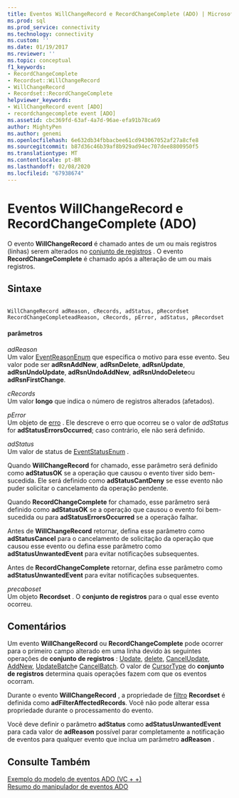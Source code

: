 ```yaml
---
title: Eventos WillChangeRecord e RecordChangeComplete (ADO) | Microsoft Docs
ms.prod: sql
ms.prod_service: connectivity
ms.technology: connectivity
ms.custom: ''
ms.date: 01/19/2017
ms.reviewer: ''
ms.topic: conceptual
f1_keywords:
- RecordChangeComplete
- Recordset::WillChangeRecord
- WillChangeRecord
- Recordset::RecordChangeComplete
helpviewer_keywords:
- WillChangeRecord event [ADO]
- recordchangecomplete event [ADO]
ms.assetid: cbc369fd-63af-4a7d-96ae-efa91b78ca69
author: MightyPen
ms.author: genemi
ms.openlocfilehash: 6e632db34fbbacbee61cd943067052af27a8cfe8
ms.sourcegitcommit: b87d36c46b39af8b929ad94ec707dee8800950f5
ms.translationtype: MT
ms.contentlocale: pt-BR
ms.lasthandoff: 02/08/2020
ms.locfileid: "67938674"
---
```

# <a name="willchangerecord-and-recordchangecomplete-events-ado"></a>Eventos WillChangeRecord e RecordChangeComplete (ADO)
O evento **WillChangeRecord** é chamado antes de um ou mais registros (linhas) serem alterados no [conjunto de registros](../../../ado/reference/ado-api/recordset-object-ado.md) . O evento **RecordChangeComplete** é chamado após a alteração de um ou mais registros.  
  
## <a name="syntax"></a>Sintaxe  
  
```  
  
WillChangeRecord adReason, cRecords, adStatus, pRecordset  
RecordChangeCompleteadReason, cRecords, pError, adStatus, pRecordset  
```  
  
#### <a name="parameters"></a>parâmetros  
 *adReason*  
 Um valor [EventReasonEnum](../../../ado/reference/ado-api/eventreasonenum.md) que especifica o motivo para esse evento. Seu valor pode ser **adRsnAddNew**, **adRsnDelete**, **adRsnUpdate**, **adRsnUndoUpdate**, **adRsnUndoAddNew**, **adRsnUndoDelete**ou **adRsnFirstChange**.  
  
 *cRecords*  
 Um valor **longo** que indica o número de registros alterados (afetados).  
  
 *pError*  
 Um objeto de [erro](../../../ado/reference/ado-api/error-object.md) . Ele descreve o erro que ocorreu se o valor de *adStatus* for **adStatusErrorsOccurred**; caso contrário, ele não será definido.  
  
 *adStatus*  
 Um valor de status de [EventStatusEnum](../../../ado/reference/ado-api/eventstatusenum.md) .  
  
 Quando **WillChangeRecord** for chamado, esse parâmetro será definido como **adStatusOK** se a operação que causou o evento tiver sido bem-sucedida. Ele será definido como **adStatusCantDeny** se esse evento não puder solicitar o cancelamento da operação pendente.  
  
 Quando **RecordChangeComplete** for chamado, esse parâmetro será definido como **adStatusOK** se a operação que causou o evento foi bem-sucedida ou para **adStatusErrorsOccurred** se a operação falhar.  
  
 Antes de **WillChangeRecord** retornar, defina esse parâmetro como **adStatusCancel** para o cancelamento de solicitação da operação que causou esse evento ou defina esse parâmetro como **adStatusUnwantedEvent** para evitar notificações subsequentes.  
  
 Antes de **RecordChangeComplete** retornar, defina esse parâmetro como **adStatusUnwantedEvent** para evitar notificações subsequentes.  
  
 *precaboset*  
 Um objeto **Recordset** . O **conjunto de registros** para o qual esse evento ocorreu.  
  
## <a name="remarks"></a>Comentários  
 Um evento **WillChangeRecord** ou **RecordChangeComplete** pode ocorrer para o primeiro campo alterado em uma linha devido às seguintes operações de **conjunto de registros** : [Update](../../../ado/reference/ado-api/update-method.md), [delete](../../../ado/reference/ado-api/delete-method-ado-recordset.md), [CancelUpdate](../../../ado/reference/ado-api/cancelupdate-method-ado.md), [AddNew](../../../ado/reference/ado-api/addnew-method-ado.md), [UpdateBatch](../../../ado/reference/ado-api/updatebatch-method.md)e [CancelBatch](../../../ado/reference/ado-api/cancelbatch-method-ado.md). O valor de [CursorType](../../../ado/reference/ado-api/cursortype-property-ado.md) do **conjunto de registros** determina quais operações fazem com que os eventos ocorram.  
  
 Durante o evento **WillChangeRecord** , a propriedade de [filtro](../../../ado/reference/ado-api/filter-property.md) **Recordset** é definida como **adFilterAffectedRecords**. Você não pode alterar essa propriedade durante o processamento do evento.  
  
 Você deve definir o parâmetro **adStatus** como **adStatusUnwantedEvent** para cada valor de **adReason** possível parar completamente a notificação de eventos para qualquer evento que inclua um parâmetro **adReason** .  
  
## <a name="see-also"></a>Consulte Também  
 [Exemplo do modelo de eventos ADO (VC + +)](../../../ado/reference/ado-api/ado-events-model-example-vc.md)   
 [Resumo do manipulador de eventos ADO](../../../ado/guide/data/ado-event-handler-summary.md)
